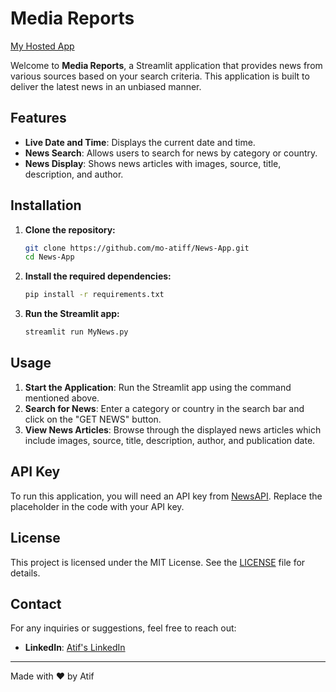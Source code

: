 # Media Reports

[My Hosted App]( https://share.streamlit.io/atifbeast/world-news-in-shorts/main/MyNews.py)

Welcome to **Media Reports**, a Streamlit application that provides news from various sources based on your search criteria. This application is built to deliver the latest news in an unbiased manner.

## Features

- **Live Date and Time**: Displays the current date and time.
- **News Search**: Allows users to search for news by category or country.
- **News Display**: Shows news articles with images, source, title, description, and author.

## Installation

1. **Clone the repository:**
    ```bash
    git clone https://github.com/mo-atiff/News-App.git
    cd News-App
    ```

2. **Install the required dependencies:**
    ```bash
    pip install -r requirements.txt
    ```

3. **Run the Streamlit app:**
    ```bash
    streamlit run MyNews.py
    ```

## Usage

1. **Start the Application**: Run the Streamlit app using the command mentioned above.
2. **Search for News**: Enter a category or country in the search bar and click on the "GET NEWS" button.
3. **View News Articles**: Browse through the displayed news articles which include images, source, title, description, author, and publication date.

## API Key

To run this application, you will need an API key from [NewsAPI](https://newsapi.org/). Replace the placeholder in the code with your API key.

## License

This project is licensed under the MIT License. See the [LICENSE](LICENSE) file for details.

## Contact

For any inquiries or suggestions, feel free to reach out:

- **LinkedIn**: [Atif's LinkedIn](https://www.linkedin.com/in/atif)

---

Made with ❤️ by Atif

